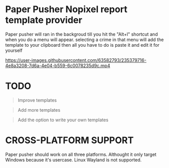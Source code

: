 # Paper Pusher Nopixel report template provider

Paper pusher will ran in the backgroud till you hit the "Alt+l" shortcut and when you do a menu will appear. selecting a crime in that menu will add the template to your clipboard then all you have to do is paste it and edit it for yourself 



https://user-images.githubusercontent.com/63582793/235379716-4e8a3208-7d6a-4e04-b559-6c0078235d9c.mp4


# TODO 

> Improve templates

> Add more templates

> Add the option to write your own templates


# CROSS-PLATFORM SUPPORT

Paper pusher should work on all three platforms. Althought it only target Windows because it's usercase. Linux Wayland is not supported.

